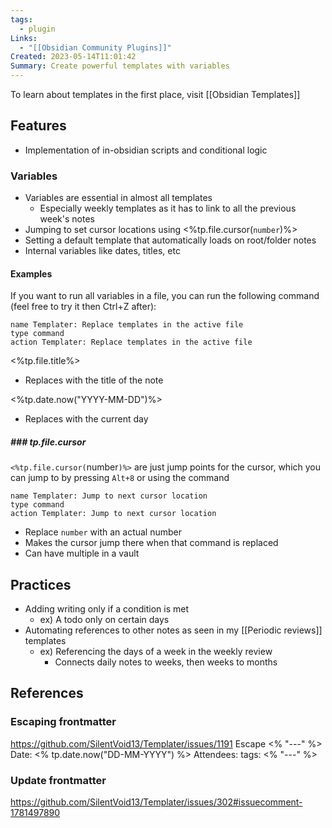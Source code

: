 ```yaml
---
tags:
  - plugin
Links:
  - "[[Obsidian Community Plugins]]"
Created: 2023-05-14T11:01:42
Summary: Create powerful templates with variables
---
```

To learn about templates in the first place, visit [[Obsidian Templates]]
## Features
- Implementation of in-obsidian scripts and conditional logic
### Variables
- Variables are essential in almost all templates
	- Especially weekly templates as it has to link to all the previous week's notes
- Jumping to set cursor locations using <%tp.file.cursor(`number`)%>
- Setting a default template that automatically loads on root/folder notes
- Internal variables like dates, titles, etc
#### Examples
If you want to run all variables in a file, you can run the following command (feel free to try it then Ctrl+Z after):
```button
name Templater: Replace templates in the active file
type command
action Templater: Replace templates in the active file
```

<%tp.file.title%>
- Replaces with the title of the note

<%tp.date.now("YYYY-MM-DD")%>
- Replaces with the current day
##### ### tp.file.cursor
`<%tp.file.cursor(`number`)%>` are just jump points for the cursor, which you can jump to by pressing `Alt+8` or using the command

```button
name Templater: Jump to next cursor location
type command
action Templater: Jump to next cursor location
```

- Replace `number` with an actual number
- Makes the cursor jump there when that command is replaced
- Can have multiple in a vault
## Practices
- Adding writing only if a condition is met
	- ex) A todo only on certain days
- Automating references to other notes as seen in my [[Periodic reviews]] templates
	- ex) Referencing the days of a week in the weekly review
		- Connects daily notes to weeks, then weeks to months
## References
### Escaping frontmatter
https://github.com/SilentVoid13/Templater/issues/1191
Escape
<% "---" %>
Date: <% tp.date.now("DD-MM-YYYY") %>
Attendees:
tags:
<% "---" %>
### Update frontmatter
https://github.com/SilentVoid13/Templater/issues/302#issuecomment-1781497890